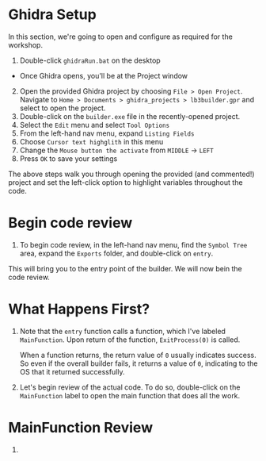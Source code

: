 # Ghidra Setup

In this section, we're going to open and configure as required for the workshop.

1. Double-click `ghidraRun.bat` on the desktop
 - Once Ghidra opens, you'll be at the Project window
2. Open the provided Ghidra project by choosing `File > Open Project`. Navigate to `Home > Documents > ghidra_projects > lb3builder.gpr` and select to open the project.
3. Double-click on the `builder.exe` file in the recently-opened project.
4. Select the `Edit` menu and select `Tool Options`
5. From the left-hand nav menu, expand `Listing Fields`
6. Choose `Cursor text highglith` in this menu
7. Change the `Mouse button the activate` from `MIDDLE` -> `LEFT`
8. Press `OK` to save your settings

The above steps walk you through opening the provided (and commented!) project and set the left-click option to highlight variables throughout the code.

# Begin code review

1. To begin code review, in the left-hand nav menu, find the `Symbol Tree` area, expand the `Exports` folder, and double-click on `entry`.

This will bring you to the entry point of the builder. We will now bein the code review.

# What Happens First?

1. Note that the `entry` function calls a function, which I've labeled `MainFunction`. Upon return of the function, `ExitProcess(0)` is called.

    When a function returns, the return value of `0` usually indicates success. So even if the overall builder fails, it returns a value of `0`, indicating to the OS that it returned successfully.
    
2. Let's begin review of the actual code. To do so, double-click on the `MainFunction` label to open the main function that does all the work.

# MainFunction Review

1. 